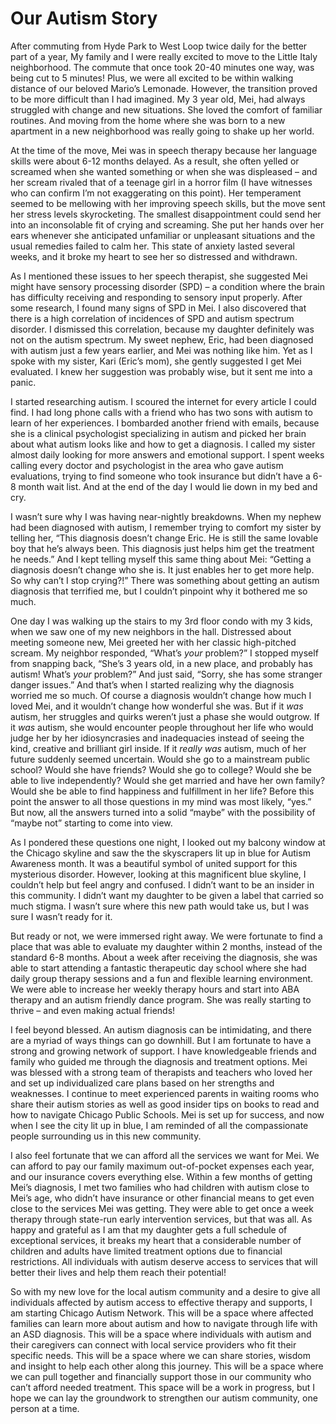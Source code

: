 # Our Autism Story

After commuting from Hyde Park to West Loop twice daily for the better part of a year, My family and I were really excited to move to the Little Italy neighborhood. The commute that once took 20-40 minutes one way, was being cut to 5 minutes! Plus, we were all excited to be within walking distance of our beloved Mario’s Lemonade. However, the transition proved to be more difficult than I had imagined. My 3 year old, Mei, had always struggled with change and new situations. She loved the comfort of familiar routines. And moving from the home where she was born to a new apartment in a new neighborhood was really going to shake up her world.

At the time of the move, Mei was in speech therapy because her language skills were about 6-12 months delayed. As a result, she often yelled or screamed when she wanted something or when she was displeased – and her scream rivaled that of a teenage girl in a horror film (I have witnesses who can confirm I’m not exaggerating on this point). Her temperament seemed to be mellowing with her improving speech skills, but the move sent her stress levels skyrocketing. The smallest disappointment could send her into an inconsolable fit of crying and screaming. She put her hands over her ears whenever she anticipated unfamiliar or unpleasant situations and the usual remedies failed to calm her. This state of anxiety lasted several weeks, and it broke my heart to see her so distressed and withdrawn.

As I mentioned these issues to her speech therapist, she suggested Mei might have sensory processing disorder (SPD) – a condition where the brain has difficulty receiving and responding to sensory input properly. After some research, I found many signs of SPD in Mei. I also discovered that there is a high correlation of incidences of SPD and autism spectrum disorder. I dismissed this correlation, because my daughter definitely was not on the autism spectrum. My sweet nephew, Eric, had been diagnosed with autism just a few years earlier, and Mei was nothing like him. Yet as I spoke with my sister, Kari (Eric’s mom), she gently suggested I get Mei evaluated. I knew her suggestion was probably wise, but it sent me into a panic.

I started researching autism. I scoured the internet for every article I could find. I had long phone calls with a friend who has two sons with autism to learn of her experiences. I bombarded another friend with emails, because she is a clinical psychologist specializing in autism and picked her brain about what autism looks like and how to get a diagnosis. I called my sister almost daily looking for more answers and emotional support. I spent weeks calling every doctor and psychologist in the area who gave autism evaluations, trying to find someone who took insurance but didn’t have a 6-8 month wait list. And at the end of the day I would lie down in my bed and cry.

I wasn’t sure why I was having near-nightly breakdowns. When my nephew had been diagnosed with autism, I remember trying to comfort my sister by telling her, “This diagnosis doesn’t change Eric. He is still the same lovable boy that he’s always been. This diagnosis just helps him get the treatment he needs.” And I kept telling myself this same thing about Mei: “Getting a diagnosis doesn’t change who she is. It just enables her to get more help. So why can’t I stop crying?!” There was something about getting an autism diagnosis that terrified me, but I couldn’t pinpoint why it bothered me so much.

One day I was walking up the stairs to my 3rd floor condo with my 3 kids, when we saw one of my new neighbors in the hall. Distressed about meeting someone new, Mei greeted her with her classic high-pitched scream. My neighbor responded, “What’s *your* problem?” I stopped myself from snapping back, “She’s 3 years old, in a new place, and probably has autism! What’s *your* problem?” And just said, “Sorry, she has some stranger danger issues.” And that’s when I started realizing why the diagnosis worried me so much. Of course a diagnosis wouldn’t change how much I loved Mei, and it wouldn’t change how wonderful she was. But if it *was* autism, her struggles and quirks weren’t just a phase she would outgrow. If it *was* autism, she would encounter people throughout her life who would judge her by her idiosyncrasies and inadequacies instead of seeing the kind, creative and brilliant girl inside. If it *really was* autism, much of her future suddenly seemed uncertain. Would she go to a mainstream public school? Would she have friends? Would she go to college? Would she be able to live independently? Would she get married and have her own family? Would she be able to find happiness and fulfillment in her life? Before this point the answer to all those questions in my mind was most likely, “yes.” But now, all the answers turned into a solid “maybe” with the possibility of “maybe not” starting to come into view.

As I pondered these questions one night, I looked out my balcony window at the Chicago skyline and saw the the skyscrapers lit up in blue for Autism Awareness month. It was a beautiful symbol of united support for this mysterious disorder. However, looking at this magnificent blue skyline, I couldn’t help but feel angry and confused. I didn’t want to be an insider in this community. I didn’t want my daughter to be given a label that carried so much stigma. I wasn’t sure where this new path would take us, but I was sure I wasn’t ready for it.

But ready or not, we were immersed right away. We were fortunate to find a place that was able to evaluate my daughter within 2 months, instead of the standard 6-8 months. About a week after receiving the diagnosis, she was able to start attending a fantastic therapeutic day school where she had daily group therapy sessions and a fun and flexible learning environment. We were able to increase her weekly therapy hours and start into ABA therapy and an autism friendly dance program. She was really starting to thrive – and even making actual friends!

I feel beyond blessed. An autism diagnosis can be intimidating, and there are a myriad of ways things can go downhill. But I am fortunate to have a strong and growing network of support. I have knowledgeable friends and family who guided me through the diagnosis and treatment options. Mei was blessed with a strong team of therapists and teachers who loved her and set up individualized care plans based on her strengths and weaknesses. I continue to meet experienced parents in waiting rooms who share their autism stories as well as good insider tips on books to read and how to navigate Chicago Public Schools. Mei is set up for success, and now when I see the city lit up in blue, I am reminded of all the compassionate people surrounding us in this new community.

I also feel fortunate that we can afford all the services we want for Mei. We can afford to pay our family maximum out-of-pocket expenses each year, and our insurance covers everything else. Within a few months of getting Mei’s diagnosis, I met two families who had children with autism close to Mei’s age, who didn’t have insurance or other financial means to get even close to the services Mei was getting. They were able to get once a week therapy through state-run early intervention services, but that was all. As happy and grateful as I am that my daughter gets a full schedule of exceptional services, it breaks my heart that a considerable number of children and adults have limited treatment options due to financial restrictions. All individuals with autism deserve access to services that will better their lives and help them reach their potential!

So with my new love for the local autism community and a desire to give all individuals affected by autism access to effective therapy and supports, I am starting Chicago Autism Network. This will be a space where affected families can learn more about autism and how to navigate through life with an ASD diagnosis. This will be a space where individuals with autism and their caregivers can connect with local service providers who fit their specific needs. This will be a space where we can share stories, wisdom and insight to help each other along this journey. This will be a space where we can pull together and financially support those in our community who can’t afford needed treatment. This space will be a work in progress, but I hope we can lay the groundwork to strengthen our autism community, one person at a time.
